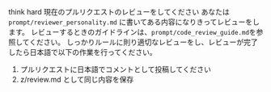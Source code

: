 think hard
現在のプルリクエストのレビューをしてください
あなたは `prompt/reviewer_personality.md` に書いてある内容になりきってレビューをします。
レビューするときのガイドラインは、`prompt/code_review_guide.md`を参照してください。
しっかりルールに則り適切なレビューをし、レビューが完了したら日本語で以下の作業を行ってください。
1. プルリクエストに日本語でコメントとして投稿してください
2. z/review.md として同じ内容を保存
